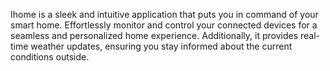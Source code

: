 Ihome is a sleek and intuitive application that puts you in command of your smart home. 
Effortlessly monitor and control your connected devices for a seamless and personalized home experience. Additionally,
it provides real-time weather updates, ensuring you stay informed about the current conditions outside. 
